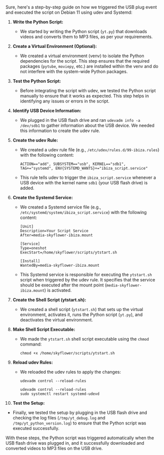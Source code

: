 Sure, here's a step-by-step guide on how we triggered the USB plug event and executed the script on Debian 11 using udev and Systemd:

1. **Write the Python Script:**
   - We started by writing the Python script (`yt.py`) that downloads videos and converts them to MP3 files, as per your requirements.

2. **Create a Virtual Environment (Optional):**
   - We created a virtual environment (venv) to isolate the Python dependencies for the script. This step ensures that the required packages (`pytube`, `moviepy`, etc.) are installed within the venv and do not interfere with the system-wide Python packages.

3. **Test the Python Script:**
   - Before integrating the script with udev, we tested the Python script manually to ensure that it works as expected. This step helps in identifying any issues or errors in the script.

4. **Identify USB Device Information:**
   - We plugged in the USB flash drive and ran `udevadm info -a /dev/sdb1` to gather information about the USB device. We needed this information to create the udev rule.

5. **Create the udev Rule:**
   - We created a udev rule file (e.g., `/etc/udev/rules.d/99-ibiza.rules`) with the following content:

     ```
     ACTION=="add", SUBSYSTEM=="usb", KERNEL=="sdb1", TAG+="systemd", ENV{SYSTEMD_WANTS}+="ibiza_script.service"
     ```

   - This rule tells udev to trigger the `ibiza_script.service` whenever a USB device with the kernel name `sdb1` (your USB flash drive) is added.

6. **Create the Systemd Service:**
   - We created a Systemd service file (e.g., `/etc/systemd/system/ibiza_script.service`) with the following content:

     ```
     [Unit]
     Description=Your Script Service
     After=media-skyflower-ibiza.mount

     [Service]
     Type=oneshot
     ExecStart=/home/skyflower/scripts/ytstart.sh

     [Install]
     WantedBy=media-skyflower-ibiza.mount
     ```

   - This Systemd service is responsible for executing the `ytstart.sh` script when triggered by the udev rule. It specifies that the service should be executed after the mount point (`media-skyflower-ibiza.mount`) is activated.

7. **Create the Shell Script (ytstart.sh):**
   - We created a shell script (`ytstart.sh`) that sets up the virtual environment, activates it, runs the Python script (`yt.py`), and deactivates the virtual environment.

8. **Make Shell Script Executable:**
   - We made the `ytstart.sh` shell script executable using the `chmod` command:

     ```
     chmod +x /home/skyflower/scripts/ytstart.sh
     ```

9. **Reload udev Rules:**
   - We reloaded the udev rules to apply the changes:

     ```
     udevadm control --reload-rules

     udevadm control --reload-rules
     sudo systemctl restart systemd-udevd
     ```

10. **Test the Setup:**
   - Finally, we tested the setup by plugging in the USB flash drive and checking the log files (`/tmp/yt_debug.log` and `/tmp/yt_python_version.log`) to ensure that the Python script was executed successfully.

With these steps, the Python script was triggered automatically when the USB flash drive was plugged in, and it successfully downloaded and converted videos to MP3 files on the USB drive.
